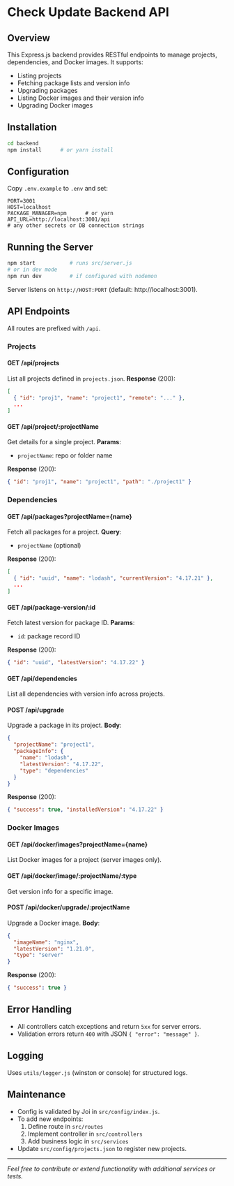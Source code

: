 # Check Update Backend API

## Overview
This Express.js backend provides RESTful endpoints to manage projects, dependencies, and Docker images. It supports:
- Listing projects
- Fetching package lists and version info
- Upgrading packages
- Listing Docker images and their version info
- Upgrading Docker images

## Installation
```bash
cd backend
npm install      # or yarn install
```

## Configuration
Copy `.env.example` to `.env` and set:
```env
PORT=3001
HOST=localhost
PACKAGE_MANAGER=npm      # or yarn
API_URL=http://localhost:3001/api
# any other secrets or DB connection strings
```

## Running the Server
```bash
npm start           # runs src/server.js
# or in dev mode
npm run dev         # if configured with nodemon
```
Server listens on `http://HOST:PORT` (default: http://localhost:3001).



## API Endpoints
All routes are prefixed with `/api`.

### Projects
#### GET /api/projects
List all projects defined in `projects.json`.
**Response** (200):
```json
[
  { "id": "proj1", "name": "project1", "remote": "..." },
  ...
]
```

#### GET /api/project/:projectName
Get details for a single project.
**Params**:
- `projectName`: repo or folder name

**Response** (200):
```json
{ "id": "proj1", "name": "project1", "path": "./project1" }
```

### Dependencies
#### GET /api/packages?projectName={name}
Fetch all packages for a project.
**Query**:
- `projectName` (optional)

**Response** (200):
```json
[
  { "id": "uuid", "name": "lodash", "currentVersion": "4.17.21" },
  ...
]
```

#### GET /api/package-version/:id
Fetch latest version for package ID.
**Params**:
- `id`: package record ID

**Response** (200):
```json
{ "id": "uuid", "latestVersion": "4.17.22" }
```

#### GET /api/dependencies
List all dependencies with version info across projects.

#### POST /api/upgrade
Upgrade a package in its project.
**Body**:
```json
{
  "projectName": "project1",
  "packageInfo": {
    "name": "lodash",
    "latestVersion": "4.17.22",
    "type": "dependencies"
  }
}
```
**Response** (200):
```json
{ "success": true, "installedVersion": "4.17.22" }
```

### Docker Images
#### GET /api/docker/images?projectName={name}
List Docker images for a project (server images only).

#### GET /api/docker/image/:projectName/:type
Get version info for a specific image.

#### POST /api/docker/upgrade/:projectName
Upgrade a Docker image.
**Body**:
```json
{
  "imageName": "nginx",
  "latestVersion": "1.21.0",
  "type": "server"
}
```
**Response** (200):
```json
{ "success": true }
```

## Error Handling
- All controllers catch exceptions and return `5xx` for server errors.
- Validation errors return `400` with JSON `{ "error": "message" }`.

## Logging
Uses `utils/logger.js` (winston or console) for structured logs.

## Maintenance
- Config is validated by Joi in `src/config/index.js`.
- To add new endpoints:
  1. Define route in `src/routes`
  2. Implement controller in `src/controllers`
  3. Add business logic in `src/services`
- Update `src/config/projects.json` to register new projects.

---
*Feel free to contribute or extend functionality with additional services or tests.*
